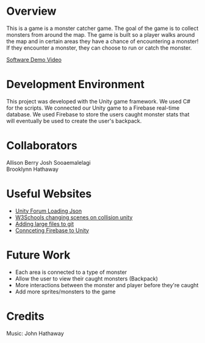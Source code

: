 # Overview

This is a game is a monster catcher game. The goal of the game is to collect monsters from around the map. The game is built so a player walks around the map and in certain areas they have a chance of encountering a monster! If they encounter a monster, they can choose to run or catch the monster.

[Software Demo Video](http://youtube.link.goes.here)

# Development Environment

This project was developed with the Unity game framework. We used C# for the scripts. We connected our Unity game to a Firebase real-time database. We used Firebase to store the users caught monster stats that will eventually be used to create the user's backpack. 

# Collaborators

Allison Berry 
Josh Sooaemalelagi   
Brooklynn Hathaway   

# Useful Websites

* [Unity Forum Loading Json](https://forum.unity.com/threads/how-to-read-json-file.401306/)
* [W3Schools changing scenes on collision unity](https://www.w3schools.blog/how-to-change-scenes-on-collision-unity)
* [Adding large files to git](https://medium.com/linkit-intecs/how-to-upload-large-files-to-github-repository-2b1e03723d2)
* [Connceting Firebase to Unity](https://firebase.google.com/docs/unity/setup)

# Future Work

* Each area is connected to a type of monster
* Allow the user to view their caught monsters (Backpack)
* More interactions between the monster and player before they're caught
* Add more sprites/monsters to the game

# Credits
Music: John Hathaway
